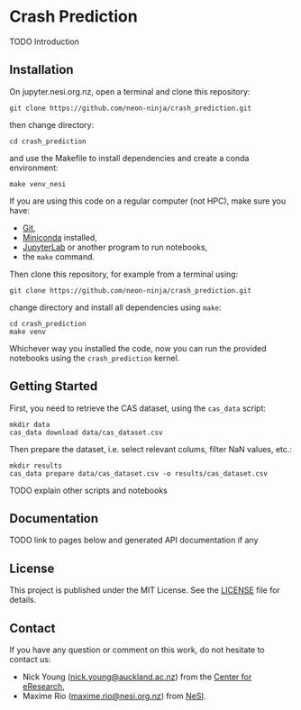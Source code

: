 # Crash Prediction

TODO Introduction


## Installation

On jupyter.nesi.org.nz, open a terminal and clone this repository:
```
git clone https://github.com/neon-ninja/crash_prediction.git
```
then change directory:
```
cd crash_prediction
```
and use the Makefile to install dependencies and create a conda environment:
```
make venv_nesi
```

If you are using this code on a regular computer (not HPC), make sure you have:
- [Git](https://git-scm.com/downloads),
- [Miniconda](https://docs.conda.io/en/latest/miniconda.html) installed,
- [JupyterLab](https://jupyter.org/install.html) or another program to run
  notebooks,
- the `make` command.

Then clone this repository, for example from a terminal using:
```
git clone https://github.com/neon-ninja/crash_prediction.git
```
change directory and install all dependencies using `make`:
```
cd crash_prediction
make venv
```

Whichever way you installed the code, now you can run the provided notebooks
using the `crash_prediction` kernel.


## Getting Started

First, you need to retrieve the CAS dataset, using the `cas_data` script:
```
mkdir data
cas_data download data/cas_dataset.csv
```

Then prepare the dataset, i.e. select relevant colums, filter NaN values, etc.:
```
mkdir results
cas_data prepare data/cas_dataset.csv -o results/cas_dataset.csv
```

TODO explain other scripts and notebooks


## Documentation

TODO link to pages below and generated API documentation if any


## License

This project is published under the MIT License. See the [LICENSE](LICENSE) file
for details.


## Contact

If you have any question or comment on this work, do not hesitate to contact us:

- Nick Young (nick.young@auckland.ac.nz) from the [Center for eResearch](https://www.eresearch.auckland.ac.nz/),
- Maxime Rio (maxime.rio@nesi.org.nz) from [NeSI](https://www.nesi.org.nz/).
